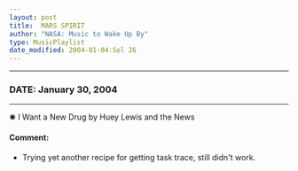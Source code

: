 ```yaml
---
layout: post
title:  MARS SPIRIT
author: "NASA: Music to Wake Up By"
type: MusicPlaylist
date_modified: 2004-01-04:Sol 26
---
```


----
### DATE: January 30, 2004
----
✺ I Want a New Drug by Huey Lewis and the News

#### Comment:
* Trying yet another recipe for getting task trace, still didn't work.
